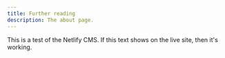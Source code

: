```yaml
---
title: Further reading
description: The about page.
---
```

This is a test of the Netlify CMS. If this text shows on the live site, then it's working.